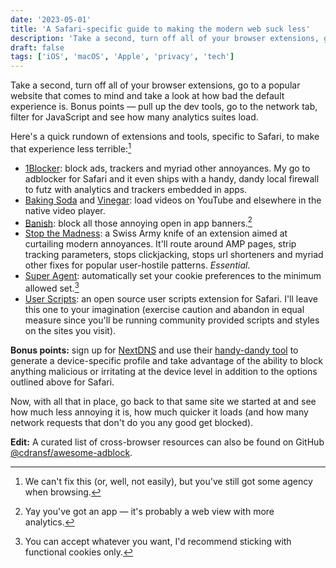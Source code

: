 ```yaml
---
date: '2023-05-01'
title: 'A Safari-specific guide to making the modern web suck less'
description: 'Take a second, turn off all of your browser extensions, go to a popular website that comes to mind and take a look at how bad the default experience is. Bonus points — pull up the dev tools, go to the network tab, filter for JavaScript and see how many analytics suites load.'
draft: false
tags: ['iOS', 'macOS', 'Apple', 'privacy', 'tech']
---
```


Take a second, turn off all of your browser extensions, go to a popular website that comes to mind and take a look at how bad the default experience is. Bonus points — pull up the dev tools, go to the network tab, filter for JavaScript and see how many analytics suites load.<!-- excerpt -->

Here's a quick rundown of extensions and tools, specific to Safari, to make that experience less terrible:[^1]

- [1Blocker](https://1blocker.com): block ads, trackers and myriad other annoyances. My go to adblocker for Safari and it even ships with a handy, dandy local firewall to futz with analytics and trackers embedded in apps.
- [Baking Soda](https://apps.apple.com/us/app/baking-soda-tube-cleaner/id1601151613) and [Vinegar](https://apps.apple.com/us/app/vinegar-tube-cleaner/id1591303229): load videos on YouTube and elsewhere in the native video player. 
- [Banish](https://apps.apple.com/us/app/banish-block-open-in-app/id1632848430): block all those annoying open in app banners.[^2]
- [Stop the Madness](https://underpassapp.com/StopTheMadness/): a Swiss Army knife of an extension aimed at curtailing modern annoyances. It'll route around AMP pages, strip tracking parameters, stops clickjacking, stops url shorteners and myriad other fixes for popular user-hostile patterns. *Essential*.
- [Super Agent](https://www.super-agent.com/): automatically set your cookie preferences to the minimum allowed set.[^3]
- [User Scripts](https://github.com/quoid/userscripts): an open source user scripts extension for Safari. I'll leave this one to your imagination (exercise caution and abandon in equal measure since you'll be running community provided scripts and styles on the sites you visit).

**Bonus points:** sign up for <a href="https://nextdns.io/?from=m56mt3z6" onclick="va('event',{name:'NextDNS referral',data:{location:'Referrals'}})">NextDNS</a> and use their [handy-dandy tool](https://apple.nextdns.io/) to generate a device-specific profile and take advantage of the ability to block anything malicious or irritating at the device level in addition to the options outlined above for Safari.

Now, with all that in place, go back to that same site we started at and see how much less annoying it is, how much quicker it loads (and how many network requests that don't do you any good get blocked).

**Edit:** A curated list of cross-browser resources can also be found on GitHub [@cdransf/awesome-adblock](https://github.com/cdransf/awesome-adblock).

[^1]: We can't fix this (or, well, not easily), but you've still got some agency when browsing.
[^2]: Yay you've got an app — it's probably a web view with more analytics.
[^3]: You can accept whatever you want, I'd recommend sticking with functional cookies only.
